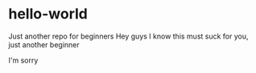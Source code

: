 # hello-world
Just another repo for beginners
Hey guys I know this must suck for you, just another beginner

I'm sorry
